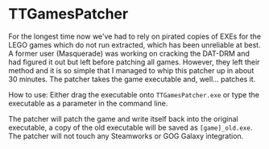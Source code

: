 # TTGamesPatcher

For the longest time now we've had to rely on pirated copies of EXEs for the LEGO games which do not run extracted, which has been unreliable at best. A former user (Masquerade) was working on cracking the DAT-DRM and had figured it out but left before patching all games. However, they left their method and it is so simple that I managed to whip this patcher up in about 30 minutes. The patcher takes the game executable and, well... patches it.

How to use:
   Either drag the executable onto `TTGamesPatcher.exe` or type the executable as a parameter in the command line.

The patcher will patch the game and write itself back into the original executable, a copy of the old executable will be saved as `[game]_old.exe`. The patcher will not touch any Steamworks or GOG Galaxy integration.

